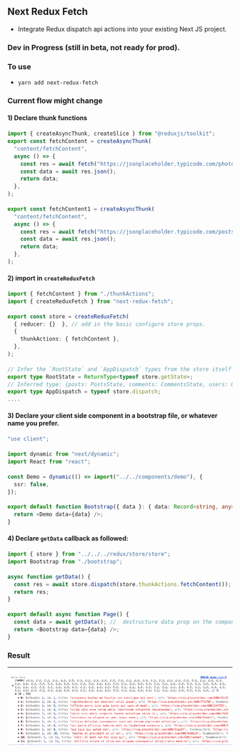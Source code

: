 ## Next Redux Fetch

- Integrate Redux dispatch api actions into your existing Next JS project.

### Dev in Progress (still in beta, not ready for prod).

### To use

- `yarn add next-redux-fetch`

### Current flow might change

#### 1) Declare thunk functions

```typescript
import { createAsyncThunk, createSlice } from "@reduxjs/toolkit";
export const fetchContent = createAsyncThunk(
  "content/fetchContent",
  async () => {
    const res = await fetch("https://jsonplaceholder.typicode.com/photos");
    const data = await res.json();
    return data;
  },
);

export const fetchContent1 = createAsyncThunk(
  "content/fetchContent",
  async () => {
    const res = await fetch("https://jsonplaceholder.typicode.com/posts");
    const data = await res.json();
    return data;
  },
);
```

#### 2) import in `createReduxFetch`

```typescript
import { fetchContent } from "./thunkActions";
import { createReduxFetch } from "next-redux-fetch";

export const store = createReduxFetch(
  { reducer: {}  }, // add in the basic configure store props.
  {
    thunkActions: { fetchContent },
  },
);

// Infer the `RootState` and `AppDispatch` types from the store itself
export type RootState = ReturnType<typeof store.getState>;
// Inferred type: {posts: PostsState, comments: CommentsState, users: UsersState}
export type AppDispatch = typeof store.dispatch;
....
```

#### 3) Declare your client side component in a bootstrap file, or whatever name you prefer.

```typescript
"use client";

import dynamic from "next/dynamic";
import React from "react";

const Demo = dynamic(() => import("../../components/demo"), {
  ssr: false,
});

export default function Bootstrap({ data }: { data: Record<string, any> }) {
  return <Demo data={data} />;
}

```

#### 4) Declare `getData` callback as followed:

```typescript
import { store } from "../../../redux/store/store";
import Bootstrap from "./bootstrap";

async function getData() {
  const res = await store.dispatch(store.thunkActions.fetchContent());
  return res;
}

export default async function Page() {
  const data = await getData(); //  destructure data prop on the component your using it on e.g data?.payload.
  return <Bootstrap data={data} />;
}
```

### Result

---

![Alt text](image.png)
